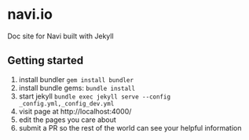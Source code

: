 # navi.io

Doc site for Navi built with Jekyll

## Getting started

1. install bundler `gem install bundler`
1. install bundle gems: `bundle install`
1. start jekyll `bundle exec jekyll serve --config _config.yml,_config_dev.yml`
1. visit page at http://localhost:4000/
1. edit the pages you care about
1. submit a PR so the rest of the world can see your helpful information
